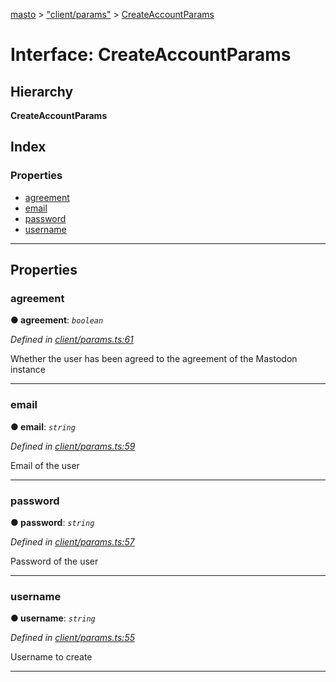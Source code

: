 [masto](../README.md) > ["client/params"](../modules/_client_params_.md) > [CreateAccountParams](../interfaces/_client_params_.createaccountparams.md)

# Interface: CreateAccountParams

## Hierarchy

**CreateAccountParams**

## Index

### Properties

* [agreement](_client_params_.createaccountparams.md#agreement)
* [email](_client_params_.createaccountparams.md#email)
* [password](_client_params_.createaccountparams.md#password)
* [username](_client_params_.createaccountparams.md#username)

---

## Properties

<a id="agreement"></a>

###  agreement

**● agreement**: *`boolean`*

*Defined in [client/params.ts:61](https://github.com/neet/masto.js/blob/cdad6ed/src/client/params.ts#L61)*

Whether the user has been agreed to the agreement of the Mastodon instance

___
<a id="email"></a>

###  email

**● email**: *`string`*

*Defined in [client/params.ts:59](https://github.com/neet/masto.js/blob/cdad6ed/src/client/params.ts#L59)*

Email of the user

___
<a id="password"></a>

###  password

**● password**: *`string`*

*Defined in [client/params.ts:57](https://github.com/neet/masto.js/blob/cdad6ed/src/client/params.ts#L57)*

Password of the user

___
<a id="username"></a>

###  username

**● username**: *`string`*

*Defined in [client/params.ts:55](https://github.com/neet/masto.js/blob/cdad6ed/src/client/params.ts#L55)*

Username to create

___

